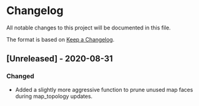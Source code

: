 # Changelog

All notable changes to this project will be documented in this file.

The format is based on [Keep a Changelog](https://keepachangelog.com/en/1.0.0/).

## [Unreleased] - 2020-08-31

### Changed

- Added a slightly more aggressive function to prune unused map faces during map_topology
  updates.

